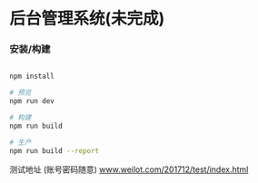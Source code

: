 # 后台管理系统(未完成)
### 安装/构建
``` bash

npm install

# 预览
npm run dev

# 构建
npm run build

# 生产
npm run build --report

```
测试地址 (账号密码随意)
www.weilot.com/201712/test/index.html 
